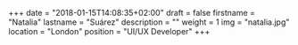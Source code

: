 +++
date = "2018-01-15T14:08:35+02:00"
draft = false
firstname = "Natalia"
lastname = "Suárez"
description = ""
weight = 1
img = "natalia.jpg"
location = "London"
position = "UI/UX Developer"
+++
